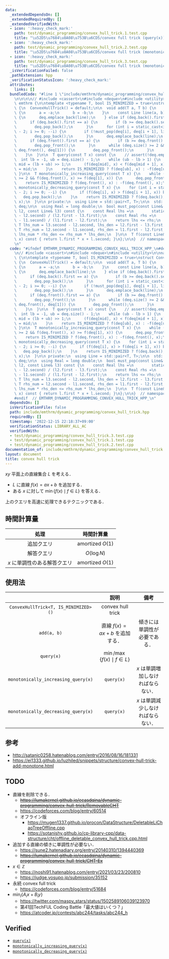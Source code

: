 ```yaml
---
data:
  _extendedDependsOn: []
  _extendedRequiredBy: []
  _extendedVerifiedWith:
  - icon: ':heavy_check_mark:'
    path: test/dynamic_programming/convex_hull_trick.1.test.cpp
    title: "\u52D5\u7684\u8A08\u753B\u6CD5/convex full trick (query(x))"
  - icon: ':heavy_check_mark:'
    path: test/dynamic_programming/convex_hull_trick.2.test.cpp
    title: "\u52D5\u7684\u8A08\u753B\u6CD5/convex full trick (monotonically_increasing_query(x))"
  - icon: ':heavy_check_mark:'
    path: test/dynamic_programming/convex_hull_trick.3.test.cpp
    title: "\u52D5\u7684\u8A08\u753B\u6CD5/convex full trick (monotonically_decreasing_query(x))"
  _isVerificationFailed: false
  _pathExtension: hpp
  _verificationStatusIcon: ':heavy_check_mark:'
  attributes:
    links: []
  bundledCode: "#line 1 \"include/emthrm/dynamic_programming/convex_hull_trick.hpp\"\
    \n\n\n\n// #include <cassert>\n#include <deque>\n#include <utility>\n\nnamespace\
    \ emthrm {\n\ntemplate <typename T, bool IS_MINIMIZED = true>\nstruct ConvexHullTrick\
    \ {\n  ConvexHullTrick() = default;\n\n  void add(T a, T b) {\n    if (!IS_MINIMIZED)\
    \ {\n      a = -a;\n      b = -b;\n    }\n    const Line line(a, b);\n    if (deq.empty())\
    \ {\n      deq.emplace_back(line);\n    } else if (deq.back().first >= a) {\n\
    \      if (deq.back().first == a) {\n        if (b >= deq.back().second) return;\n\
    \        deq.pop_back();\n      }\n      for (int i = static_cast<int>(deq.size())\
    \ - 2; i >= 0; --i) {\n        if (!must_pop(deq[i], deq[i + 1], line)) break;\n\
    \        deq.pop_back();\n      }\n      deq.emplace_back(line);\n    } else {\n\
    \      if (deq.front().first == a) {\n        if (b >= deq.front().second) return;\n\
    \        deq.pop_front();\n      }\n      while (deq.size() >= 2 && must_pop(line,\
    \ deq.front(), deq[1])) {\n        deq.pop_front();\n      }\n      deq.emplace_front(line);\n\
    \    }\n  }\n\n  T query(const T x) const {\n    // assert(!deq.empty());\n  \
    \  int lb = -1, ub = deq.size() - 1;\n    while (ub - lb > 1) {\n      const int\
    \ mid = (lb + ub) >> 1;\n      (f(deq[mid], x) < f(deq[mid + 1], x) ? ub : lb)\
    \ = mid;\n    }\n    return IS_MINIMIZED ? f(deq[ub], x) : -f(deq[ub], x);\n \
    \ }\n\n  T monotonically_increasing_query(const T x) {\n    while (deq.size()\
    \ >= 2 && f(deq.front(), x) >= f(deq[1], x)) {\n      deq.pop_front();\n    }\n\
    \    return IS_MINIMIZED ? f(deq.front(), x) : -f(deq.front(), x);\n  }\n\n  T\
    \ monotonically_decreasing_query(const T x) {\n    for (int i = static_cast<int>(deq.size())\
    \ - 2; i >= 0; --i) {\n      if (f(deq[i], x) > f(deq[i + 1], x)) break;\n   \
    \   deq.pop_back();\n    }\n    return IS_MINIMIZED ? f(deq.back(), x) : -f(deq.back(),\
    \ x);\n  }\n\n private:\n  using Line = std::pair<T, T>;\n\n  std::deque<Line>\
    \ deq;\n\n  using Real = long double;\n  bool must_pop(const Line& l1, const Line&\
    \ l2, const Line& l3) const {\n    const Real lhs =\n        static_cast<Real>(l3.second\
    \ - l2.second) / (l2.first - l3.first);\n    const Real rhs =\n        static_cast<Real>(l2.second\
    \ - l1.second) / (l1.first - l2.first);\n    return lhs <= rhs;\n    // const\
    \ T lhs_num = l3.second - l2.second, lhs_den = l2.first - l3.first;\n    // const\
    \ T rhs_num = l2.second - l1.second, rhs_den = l1.first - l2.first;\n    // return\
    \ lhs_num * rhs_den <= rhs_num * lhs_den;\n  }\n\n  T f(const Line& l, const T\
    \ x) const { return l.first * x + l.second; }\n};\n\n}  // namespace emthrm\n\n\
    \n"
  code: "#ifndef EMTHRM_DYNAMIC_PROGRAMMING_CONVEX_HULL_TRICK_HPP_\n#define EMTHRM_DYNAMIC_PROGRAMMING_CONVEX_HULL_TRICK_HPP_\n\
    \n// #include <cassert>\n#include <deque>\n#include <utility>\n\nnamespace emthrm\
    \ {\n\ntemplate <typename T, bool IS_MINIMIZED = true>\nstruct ConvexHullTrick\
    \ {\n  ConvexHullTrick() = default;\n\n  void add(T a, T b) {\n    if (!IS_MINIMIZED)\
    \ {\n      a = -a;\n      b = -b;\n    }\n    const Line line(a, b);\n    if (deq.empty())\
    \ {\n      deq.emplace_back(line);\n    } else if (deq.back().first >= a) {\n\
    \      if (deq.back().first == a) {\n        if (b >= deq.back().second) return;\n\
    \        deq.pop_back();\n      }\n      for (int i = static_cast<int>(deq.size())\
    \ - 2; i >= 0; --i) {\n        if (!must_pop(deq[i], deq[i + 1], line)) break;\n\
    \        deq.pop_back();\n      }\n      deq.emplace_back(line);\n    } else {\n\
    \      if (deq.front().first == a) {\n        if (b >= deq.front().second) return;\n\
    \        deq.pop_front();\n      }\n      while (deq.size() >= 2 && must_pop(line,\
    \ deq.front(), deq[1])) {\n        deq.pop_front();\n      }\n      deq.emplace_front(line);\n\
    \    }\n  }\n\n  T query(const T x) const {\n    // assert(!deq.empty());\n  \
    \  int lb = -1, ub = deq.size() - 1;\n    while (ub - lb > 1) {\n      const int\
    \ mid = (lb + ub) >> 1;\n      (f(deq[mid], x) < f(deq[mid + 1], x) ? ub : lb)\
    \ = mid;\n    }\n    return IS_MINIMIZED ? f(deq[ub], x) : -f(deq[ub], x);\n \
    \ }\n\n  T monotonically_increasing_query(const T x) {\n    while (deq.size()\
    \ >= 2 && f(deq.front(), x) >= f(deq[1], x)) {\n      deq.pop_front();\n    }\n\
    \    return IS_MINIMIZED ? f(deq.front(), x) : -f(deq.front(), x);\n  }\n\n  T\
    \ monotonically_decreasing_query(const T x) {\n    for (int i = static_cast<int>(deq.size())\
    \ - 2; i >= 0; --i) {\n      if (f(deq[i], x) > f(deq[i + 1], x)) break;\n   \
    \   deq.pop_back();\n    }\n    return IS_MINIMIZED ? f(deq.back(), x) : -f(deq.back(),\
    \ x);\n  }\n\n private:\n  using Line = std::pair<T, T>;\n\n  std::deque<Line>\
    \ deq;\n\n  using Real = long double;\n  bool must_pop(const Line& l1, const Line&\
    \ l2, const Line& l3) const {\n    const Real lhs =\n        static_cast<Real>(l3.second\
    \ - l2.second) / (l2.first - l3.first);\n    const Real rhs =\n        static_cast<Real>(l2.second\
    \ - l1.second) / (l1.first - l2.first);\n    return lhs <= rhs;\n    // const\
    \ T lhs_num = l3.second - l2.second, lhs_den = l2.first - l3.first;\n    // const\
    \ T rhs_num = l2.second - l1.second, rhs_den = l1.first - l2.first;\n    // return\
    \ lhs_num * rhs_den <= rhs_num * lhs_den;\n  }\n\n  T f(const Line& l, const T\
    \ x) const { return l.first * x + l.second; }\n};\n\n}  // namespace emthrm\n\n\
    #endif  // EMTHRM_DYNAMIC_PROGRAMMING_CONVEX_HULL_TRICK_HPP_\n"
  dependsOn: []
  isVerificationFile: false
  path: include/emthrm/dynamic_programming/convex_hull_trick.hpp
  requiredBy: []
  timestamp: '2022-12-15 22:18:37+09:00'
  verificationStatus: LIBRARY_ALL_AC
  verifiedWith:
  - test/dynamic_programming/convex_hull_trick.3.test.cpp
  - test/dynamic_programming/convex_hull_trick.1.test.cpp
  - test/dynamic_programming/convex_hull_trick.2.test.cpp
documentation_of: include/emthrm/dynamic_programming/convex_hull_trick.hpp
layout: document
title: convex hull trick
---
```


$xy$ 平面上の直線集合 $L$ を考える．

- $L$ に直線 $f(x) = ax + b$ を追加する．
- ある $x$ に対して $\min \lbrace f(x) \mid f \in L \rbrace$ を答える．

上のクエリを高速に処理できるテクニックである．


## 時間計算量

|処理|時間計算量|
|:--:|:--:|
|追加クエリ|amortized $O(1)$|
|解答クエリ|$O(\log{N})$|
|$x$ に単調性のある解答クエリ|amortized $O(1)$|


## 使用法

||説明|備考|
|:--:|:--:|:--:|
|`ConvexHullTrick<T, IS_MINIMIZED>()`|convex hull trick||
|`add(a, b)`|直線 $f(x) = ax + b$ を追加する．|傾きには単調性が必要である．|
|`query(x)`|$\min \text{/} \max \lbrace f(x) \mid f \in L \rbrace$||
|`monotonically_increasing_query(x)`|`query(x)`|$x$ は単調増加しなければならない．|
|`monotonically_decreasing_query(x)`|`query(x)`|$x$ は単調減少しなければならない．|


## 参考

- http://satanic0258.hatenablog.com/entry/2016/08/16/181331
- https://ei1333.github.io/luzhiled/snippets/structure/convex-hull-trick-add-monotone.html


## TODO

- 直線を削除できる．
  - ~~https://lumakernel.github.io/ecasdqina/dynamic-programming/convex-hull-trick/RemovableCHT~~
  - https://codeforces.com/blog/entry/60514
  - オフライン版
    - https://mugen1337.github.io/procon/DataStructure/DeletableLiChaoTreeOffline.cpp
    - https://sotanishy.github.io/cp-library-cpp/data-structure/cht/offline_deletable_convex_hull_trick.cpp.html
- 追加する直線の傾きに単調性が必要ない．
  - https://sune2.hatenadiary.org/entry/20140310/1394440369
  - ~~https://lumakernel.github.io/ecasdqina/dynamic-programming/convex-hull-trick/CHT-Ex~~
- $x \in \mathbb{Z}$
  - https://noshi91.hatenablog.com/entry/2021/03/23/200810
  - https://judge.yosupo.jp/submission/35152
- 永続 convex full trick
  - https://codeforces.com/blog/entry/51684
- $\min_i \lbrace A_i x + B_i y \rbrace$
  - https://twitter.com/maspy_stars/status/1502589106039123970
  - 第41回TechFUL Coding Battle「最大値はいくつ？」
  - https://atcoder.jp/contests/abc244/tasks/abc244_h


## Verified

- [`query(x)`](https://atcoder.jp/contests/dp/submissions/26064258)
- [`monotonically_increasing_query(x)`](https://atcoder.jp/contests/dp/submissions/26064281)
- [`monotonically_decreasing_query(x)`](https://atcoder.jp/contests/dp/submissions/26064320)

